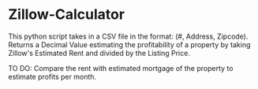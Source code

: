 # Zillow-Calculator

This python script takes in a CSV file in the format: (#, Address, Zipcode).
Returns a Decimal Value estimating the profitability of a property by taking Zillow's Estimated Rent and divided by the Listing Price.

TO DO:
Compare the rent with estimated mortgage of the property to estimate profits per month.

